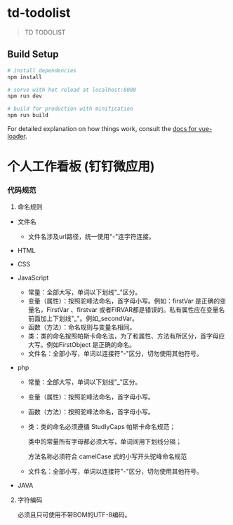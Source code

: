 # td-todolist

> TD TODOLIST

## Build Setup

``` bash
# install dependencies
npm install

# serve with hot reload at localhost:8080
npm run dev

# build for production with minification
npm run build
```

For detailed explanation on how things work, consult the [docs for vue-loader](http://vuejs.github.io/vue-loader).

# 个人工作看板  (钉钉微应用)

### 代码规范
1. 命名规则
 * 文件名

    * 文件名涉及url路径，统一使用"\-"连字符连接。
 * HTML
 * CSS
 * JavaScript

    * 常量：全部大写，单词以下划线"\_"区分。
    * 变量（属性）：按照驼峰法命名，首字母小写。例如：firstVar 是正确的变量名，FirstVar 、firstvar 或者FIRVAR都是错误的。私有属性应在变量名前面加上下划线"\_"。例如_secondVar。
    * 函数（方法）：命名规则与变量名相同。
    * 类：类的命名按照帕斯卡命名法，为了和属性、方法有所区分，首字母应大写。例如FirstObject 是正确的命名。
    * 文件名：全部小写，单词以连接符"-"区分，切勿使用其他符号。
 * php

    * 常量：全部大写，单词以下划线"\_"区分。
    * 变量（属性）：按照驼峰法命名，首字母小写。
    * 函数（方法）：按照驼峰法命名，首字母小写。
    * 类：类的命名必须遵循 StudlyCaps 帕斯卡命名规范；

        类中的常量所有字母都必须大写，单词间用下划线分隔；

        方法名称必须符合 camelCase 式的小写开头驼峰命名规范
    * 文件名：全部小写，单词以连接符"-"区分，切勿使用其他符号。

  * JAVA

2. 字符编码

    必须且只可使用不带BOM的UTF-8编码。
